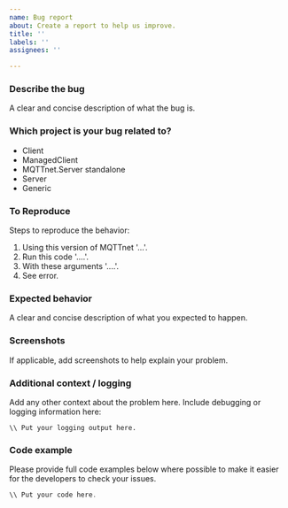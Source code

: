 ```yaml
---
name: Bug report
about: Create a report to help us improve.
title: ''
labels: ''
assignees: ''

---
```


### Describe the bug
A clear and concise description of what the bug is.

### Which project is your bug related to?
<!-- Remove the items which don't apply from the following list -->
- Client
- ManagedClient
- MQTTnet.Server standalone
- Server
- Generic

### To Reproduce
Steps to reproduce the behavior:
1. Using this version of MQTTnet '...'.
2. Run this code '....'.
3. With these arguments '....'.
4. See error.

### Expected behavior
A clear and concise description of what you expected to happen.

### Screenshots
If applicable, add screenshots to help explain your problem.

### Additional context / logging
Add any other context about the problem here.
Include debugging or logging information here:

```batch
\\ Put your logging output here.
```
### Code example
 Please provide full code examples below where possible to make it easier for the developers to check your issues.
 
```csharp
\\ Put your code here.
```
